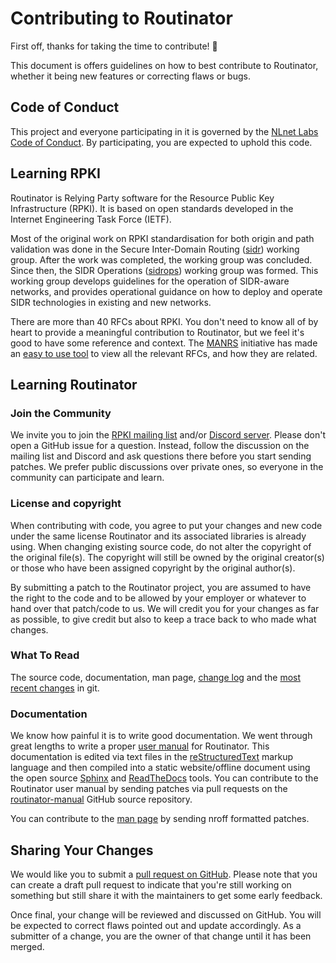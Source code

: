 # Contributing to Routinator

First off, thanks for taking the time to contribute! 🚀

This document is offers guidelines on how to best contribute to Routinator,
whether it being new features or correcting flaws or bugs.

## Code of Conduct

This project and everyone participating in it is governed by the [NLnet Labs
Code of Conduct](https://www.nlnetlabs.nl/conduct/). By participating, you are
expected to uphold this code. 

## Learning RPKI

Routinator is Relying Party software for the Resource Public Key Infrastructure
(RPKI). It is based on open standards developed in the Internet Engineering Task
Force (IETF). 

Most of the original work on RPKI standardisation for both origin and path
validation was done in the Secure Inter-Domain Routing
([sidr](https://datatracker.ietf.org/wg/sidr/about/)) working group. After the
work was completed, the working group was concluded. Since then, the SIDR
Operations ([sidrops](https://datatracker.ietf.org/wg/sidrops/about/)) working
group was formed. This working group develops guidelines for the operation of
SIDR-aware networks, and provides operational guidance on how to deploy and
operate SIDR technologies in existing and new networks.

There are more than 40 RFCs about RPKI. You don't need to know all of by heart
to provide a meaningful contribution to Routinator, but we feel it's good to
have some reference and context. The [MANRS](https://www.manrs.org/) initiative
has made an [easy to use tool](http://rpki-rfc.routingsecurity.net/) to view all
the relevant RFCs, and how they are related. 

## Learning Routinator

### Join the Community

We invite you to join the [RPKI mailing
list](https://lists.nlnetlabs.nl/mailman/listinfo/rpki) and/or [Discord
server](https://discord.gg/8dvKB5Ykhy). Please don't open a GitHub issue for a
question. Instead, follow the discussion on the mailing list and Discord and ask
questions there before you start sending patches. We prefer public discussions
over private ones, so everyone in the community can participate and learn.

### License and copyright

When contributing with code, you agree to put your changes and new code under
the same license Routinator and its associated libraries is already using.
When changing existing source code, do not alter the copyright of the original
file(s). The copyright will still be owned by the original creator(s) or those
who have been assigned copyright by the original author(s).

By submitting a patch to the Routinator project, you are assumed to have the
right to the code and to be allowed by your employer or whatever to hand over
that patch/code to us. We will credit you for your changes as far as possible,
to give credit but also to keep a trace back to who made what changes.  

### What To Read

The source code, documentation, man page, [change
log](https://github.com/NLnetLabs/routinator/blob/main/Changelog.md) and the
[most recent changes](https://github.com/NLnetLabs/routinator/commits/main) in
git.

### Documentation

We know how painful it is to write good documentation. We went through great
lengths to write a proper [user manual](https://routinator.docs.nlnetlabs.nl/)
for Routinator. This documentation is edited via text files in the
[reStructuredText](http://www.sphinx-doc.org/en/stable/rest.html) markup
language and then compiled into a static website/offline document using the open
source [Sphinx](http://www.sphinx-doc.org) and
[ReadTheDocs](https://readthedocs.org/) tools. You can contribute to the
Routinator user manual by sending patches via pull requests on the
[routinator-manual](https://github.com/NLnetLabs/routinator-manual) GitHub
source repository. 

You can contribute to the [man
page](https://github.com/NLnetLabs/routinator/blob/main/doc/routinator.1) by
sending nroff formatted patches.

## Sharing Your Changes

We would like you to submit a [pull request on
GitHub](https://github.com/NLnetLabs/routinator/pulls). Please note that you can
create a draft pull request to indicate that you're still working on something
but still share it with the maintainers to get some early feedback.

Once final, your change will be reviewed and discussed on GitHub. You will be
expected to correct flaws pointed out and update accordingly. As a submitter of
a change, you are the owner of that change until it has been merged.